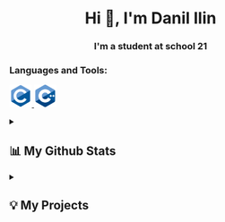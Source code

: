 <h1 align="center">Hi 👋, I'm Danil Ilin</h1>
<h3 align="center">I'm a student at school 21</h3>

<!-- <h3 align="left">Connect with me:</h3> -->
<!-- <p align="left"> -->
<!-- </p> -->
<h3 align="left">Languages and Tools:</h3>
<p align="left"> <a href=" target="_blank" rel="noreferrer"> <img src="https://raw.githubusercontent.com/devicons/devicon/master/icons/c/c-original.svg" alt="c" width="40" height="40"/> </a> <a href="" target="_blank" rel="noreferrer"> <img src="https://raw.githubusercontent.com/devicons/devicon/master/icons/cplusplus/cplusplus-original.svg" alt="cplusplus" width="40" height="40"/> </a> 
</p>

<details> 
  <summary><h2>📊 My Github Stats</h2></summary>
<div align="center">
  <img src="https://github-readme-stats.vercel.app/api?hide_title=true&hide_rank=false&show_icons=true&include_all_commits=true&count_private=true&disable_animations=false&theme=github_dark&locale=en&hide_border=true&username=freiqq" height="150"  alt="stats graph"  />
  <img src="https://github-readme-stats.vercel.app/api/top-langs?locale=en&hide_title=false&layout=compact&card_width=310&langs_count=6&theme=github_dark&hide_border=true&username=freiqq" height="150" alt="languages graph"  />
</div>

<br />

[![Ashutosh's github activity graph](https://activity-graph.herokuapp.com/graph?username=freiqq&theme=github-dark&hide_border=true&hide_title=true)](https://github.com/ashutosh00710/github-readme-activity-graph)
</details>

<details> 
  <summary><h2>💡 My Projects </h2></summary>

| Project name <img width=650/>                                                                                                                                                              | Description                                                                                                                                                                                                                                                                                          |
|--------------------------------------------------------------------------------------------------------------------------------------------------------------------------------------------|------------------------------------------------------------------------------------------------------------------------------------------------------------------------------------------------------------------------------------------------------------------------------------------------------|
| [![Readme Card](https://github-readme-stats.vercel.app/api/pin/?username=freiqq&repo=containers&show_owner=true&theme=github_dark&hide_border=true)](https://github.com/freiqq/containers) | As part of this project, I wrote my own library that implements the main standard C++ container classes: list, map, queue, set, stack, and vector. The implementation provides a full set of standard methods and attributes for working with elements, container occupancy checking, and iteration. |
| [![Readme Card](https://github-readme-stats.vercel.app/api/pin/?username=freiqq&repo=matrix&show_owner=true&theme=github_dark&hide_border=true)](https://github.com/freiqq/matrix)         |

</details>
